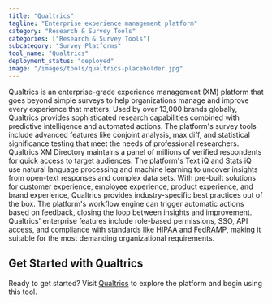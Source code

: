 ```yaml
---
title: "Qualtrics"
tagline: "Enterprise experience management platform"
category: "Research & Survey Tools"
categories: ["Research & Survey Tools"]
subcategory: "Survey Platforms"
tool_name: "Qualtrics"
deployment_status: "deployed"
image: "/images/tools/qualtrics-placeholder.jpg"
---
```

Qualtrics is an enterprise-grade experience management (XM) platform that goes beyond simple surveys to help organizations manage and improve every experience that matters. Used by over 13,000 brands globally, Qualtrics provides sophisticated research capabilities combined with predictive intelligence and automated actions. The platform's survey tools include advanced features like conjoint analysis, max diff, and statistical significance testing that meet the needs of professional researchers. Qualtrics XM Directory maintains a panel of millions of verified respondents for quick access to target audiences. The platform's Text iQ and Stats iQ use natural language processing and machine learning to uncover insights from open-text responses and complex data sets. With pre-built solutions for customer experience, employee experience, product experience, and brand experience, Qualtrics provides industry-specific best practices out of the box. The platform's workflow engine can trigger automatic actions based on feedback, closing the loop between insights and improvement. Qualtrics' enterprise features include role-based permissions, SSO, API access, and compliance with standards like HIPAA and FedRAMP, making it suitable for the most demanding organizational requirements.
## Get Started with Qualtrics

Ready to get started? Visit [Qualtrics](https://qualtrics.com) to explore the platform and begin using this tool.
